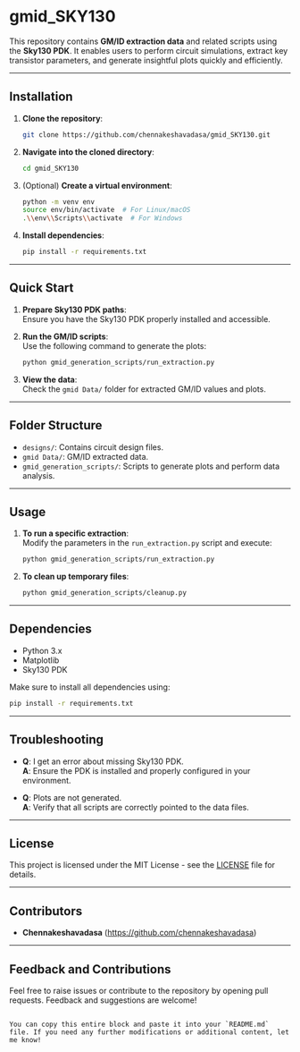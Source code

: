 
# **gmid_SKY130**  
This repository contains **GM/ID extraction data** and related scripts using the **Sky130 PDK**. It enables users to perform circuit simulations, extract key transistor parameters, and generate insightful plots quickly and efficiently.  

---

## **Installation**

1. **Clone the repository**:  
   ```bash
   git clone https://github.com/chennakeshavadasa/gmid_SKY130.git
   ```

2. **Navigate into the cloned directory**:  
   ```bash
   cd gmid_SKY130
   ```

3. (Optional) **Create a virtual environment**:  
   ```bash
   python -m venv env
   source env/bin/activate  # For Linux/macOS
   .\\env\\Scripts\\activate  # For Windows
   ```

4. **Install dependencies**:  
   ```bash
   pip install -r requirements.txt
   ```

---

## **Quick Start**
1. **Prepare Sky130 PDK paths**:  
   Ensure you have the Sky130 PDK properly installed and accessible.

2. **Run the GM/ID scripts**:  
   Use the following command to generate the plots:  
   ```bash
   python gmid_generation_scripts/run_extraction.py
   ```

3. **View the data**:  
   Check the `gmid Data/` folder for extracted GM/ID values and plots.

---

## **Folder Structure**
- `designs/`: Contains circuit design files.
- `gmid Data/`: GM/ID extracted data.
- `gmid_generation_scripts/`: Scripts to generate plots and perform data analysis.

---

## **Usage**
1. **To run a specific extraction**:  
   Modify the parameters in the `run_extraction.py` script and execute:  
   ```bash
   python gmid_generation_scripts/run_extraction.py
   ```

2. **To clean up temporary files**:  
   ```bash
   python gmid_generation_scripts/cleanup.py
   ```

---

## **Dependencies**
- Python 3.x
- Matplotlib
- Sky130 PDK

Make sure to install all dependencies using:  
```bash
pip install -r requirements.txt
```

---

## **Troubleshooting**
- **Q**: I get an error about missing Sky130 PDK.  
  **A**: Ensure the PDK is installed and properly configured in your environment.

- **Q**: Plots are not generated.  
  **A**: Verify that all scripts are correctly pointed to the data files.

---

## **License**
This project is licensed under the MIT License - see the [LICENSE](LICENSE) file for details.

---

## **Contributors**
- **Chennakeshavadasa** (https://github.com/chennakeshavadasa)  

---

## **Feedback and Contributions**
Feel free to raise issues or contribute to the repository by opening pull requests. Feedback and suggestions are welcome!
```

You can copy this entire block and paste it into your `README.md` file. If you need any further modifications or additional content, let me know!
